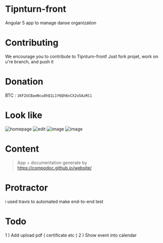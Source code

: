 # Tipnturn-front
Angular 5 app to manage danse organization 

# Contributing

We encourage you to contribute to Tipnturn-front!
Just fork projet, work on u're branch, and push it

# Donation 

BTC : `1KF2UCBaeNcu8hQ1L1Y6Qh6nCX2o5AzRCi`

# Look like

![homepage](https://user-images.githubusercontent.com/15458329/36641370-f793614a-1a2e-11e8-9e98-2e2d7885baad.png)
![edit](https://user-images.githubusercontent.com/15458329/36641380-104d584e-1a2f-11e8-91de-5f27c3bdcb51.png)
![image](https://user-images.githubusercontent.com/21363957/37840956-b7762e22-2ebe-11e8-980d-efd0744e42c0.png)
![image](https://user-images.githubusercontent.com/21363957/38145075-dd954cf8-3447-11e8-9ceb-946b1c6cae86.png)


# Content #

> App + documentation generate by https://compodoc.github.io/website/

# Protractor  #

i used travis to automated make end-to-end test

# Todo #

1 ) Add upload pdf ( certificate etc )
2 ) Show event into calendar

